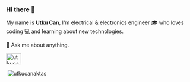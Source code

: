 ### Hi there 👋
My name is **Utku Can**, I'm electrical & electronics engineer 🎓 who loves coding :computer: and learning about new technologies.

💬 Ask me about anything.
<!--
**ucaktas/ucaktas** is a ✨ _special_ ✨ repository because its `README.md` (this file) appears on your GitHub profile.

Here are some ideas to get you started:

- 🔭 I’m currently working on ...
- 🌱 I’m currently learning ...
- 👯 I’m looking to collaborate on ...
- 🤔 I’m looking for help with ...
- 💬 Ask me about ...
- 📫 How to reach me: ...
- 😄 Pronouns: ...
- ⚡ Fun fact: ...
-->

<p align="left">
<a href="https://linkedin.com/in/utkucanaktas" target="blank"><img align="center" src="https://raw.githubusercontent.com/rahuldkjain/github-profile-readme-generator/master/src/images/icons/Social/linked-in-alt.svg" alt="utkucanaktas" height="30" width="40" /></a>
</p>

<p>&nbsp;<img align="center" src="https://github-readme-stats.vercel.app/api?username=utkucanaktas&show_icons=true&locale=en" alt="utkucanaktas" /></p>
